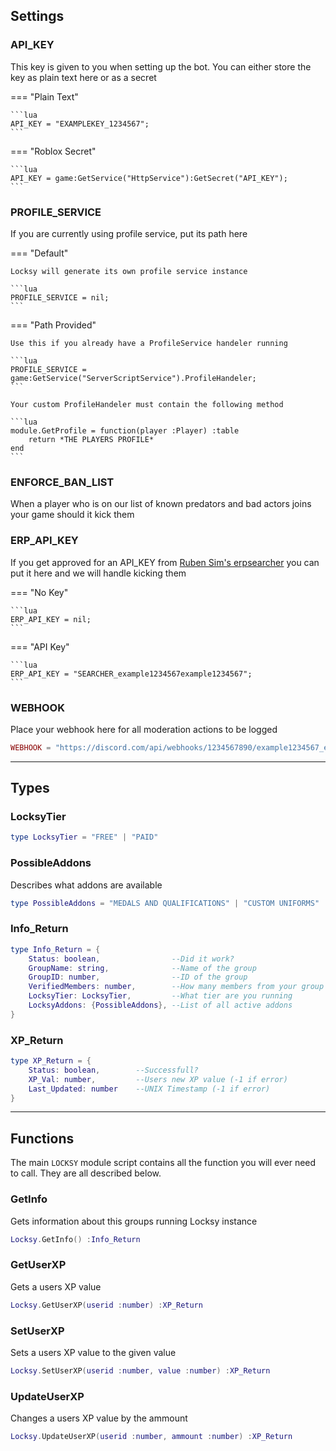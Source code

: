 ## Settings

### API_KEY
This key is given to you when setting up the bot. You can either store the key as plain text here or as a secret

=== "Plain Text"

    ```lua
    API_KEY = "EXAMPLEKEY_1234567";
    ```

=== "Roblox Secret"

    ```lua
    API_KEY = game:GetService("HttpService"):GetSecret("API_KEY");
    ```

### PROFILE_SERVICE
If you are currently using profile service, put its path here

=== "Default"

    Locksy will generate its own profile service instance

    ```lua
    PROFILE_SERVICE = nil;
    ```

=== "Path Provided"

    Use this if you already have a ProfileService handeler running

    ```lua
    PROFILE_SERVICE = game:GetService("ServerScriptService").ProfileHandeler;
    ```

    Your custom ProfileHandeler must contain the following method

    ```lua
    module.GetProfile = function(player :Player) :table
        return *THE PLAYERS PROFILE*
    end
    ```

### ENFORCE_BAN_LIST
When a player who is on our list of known predators and bad actors joins your game should it kick them

### ERP_API_KEY
If you get approved for an API_KEY from [Ruben Sim's erpsearcher](https://erpsearcher.com/dashboard) you can put it here and we will handle kicking them

=== "No Key"

    ```lua
    ERP_API_KEY = nil;
    ```

=== "API Key"

    ```lua
    ERP_API_KEY = "SEARCHER_example1234567example1234567";
    ```

### WEBHOOK
Place your webhook here for all moderation actions to be logged

```lua
WEBHOOK = "https://discord.com/api/webhooks/1234567890/example1234567_example1234567890";
```

----------


## Types

### LocksyTier
```lua
type LocksyTier = "FREE" | "PAID"
```

### PossibleAddons
Describes what addons are available
```lua
type PossibleAddons = "MEDALS AND QUALIFICATIONS" | "CUSTOM UNIFORMS" | "FACTIONS"
```

### Info_Return
```lua
type Info_Return = {
    Status: boolean,                --Did it work?
    GroupName: string,              --Name of the group
    GroupID: number,                --ID of the group
    VerifiedMembers: number,        --How many members from your group in the system
    LocksyTier: LocksyTier,         --What tier are you running
    LocksyAddons: {PossibleAddons}, --List of all active addons
}
```

### XP_Return
```lua
type XP_Return = {
    Status: boolean,        --Successfull?
    XP_Val: number,         --Users new XP value (-1 if error)
    Last_Updated: number    --UNIX Timestamp (-1 if error)
}
```



------

## Functions

The main `LOCKSY` module script contains all the function you will ever need to call. They are all described below.

### GetInfo

Gets information about this groups running Locksy instance
```lua
Locksy.GetInfo() :Info_Return
```

### GetUserXP

Gets a users XP value
```lua
Locksy.GetUserXP(userid :number) :XP_Return
```

### SetUserXP

Sets a users XP value to the given value
```lua
Locksy.SetUserXP(userid :number, value :number) :XP_Return
```

### UpdateUserXP

Changes a users XP value by the ammount
```lua
Locksy.UpdateUserXP(userid :number, ammount :number) :XP_Return
```